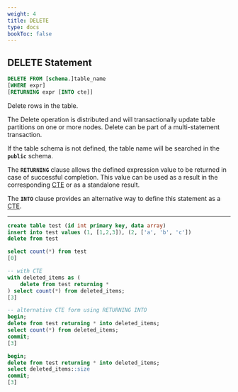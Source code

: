 ```yaml
---
weight: 4
title: DELETE
type: docs
bookToc: false
---
```


## DELETE Statement

```SQL
DELETE FROM [schema.]table_name
[WHERE expr]
[RETURNING expr [INTO cte]]
```

Delete rows in the table.

The Delete operation is distributed and will transactionally update table partitions on one or more nodes.
Delete can be part of a multi-statement transaction.

If the table schema is not defined, the table name will be searched in the **`public`** schema.

The **`RETURNING`** clause allows the defined expression value to be returned in case of successful completion. This value can
be used as a result in the corresponding [CTE](/docs/sql/transactions/cte) or as a standalone result.

The **`INTO`** clause provides an alternative way to define this statement as a [CTE](/docs/sql/transactions/cte).

---

```SQL
create table test (id int primary key, data array)
insert into test values (1, [1,2,3]), (2, ['a', 'b', 'c'])
delete from test

select count(*) from test
[0]
```

```SQL
-- with CTE
with deleted_items as (
    delete from test returning *
) select count(*) from deleted_items;
[3]

-- alternative CTE form using RETURNING INTO
begin;
delete from test returning * into deleted_items;
select count(*) from deleted_items;
commit;
[3]

begin;
delete from test returning * into deleted_items;
select deleted_items::size
commit;
[3]
```

